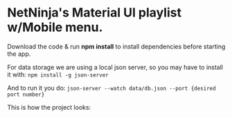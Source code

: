 # NetNinja's Material UI playlist w/Mobile menu.

Download the code & run **npm install** to install dependencies before starting the app.

For data storage we are using a local json server, so you may have to install it with:
`npm install -g json-server`

And to run it you do:
`json-server --watch data/db.json --port {desired port number}`

This is how the project looks:
